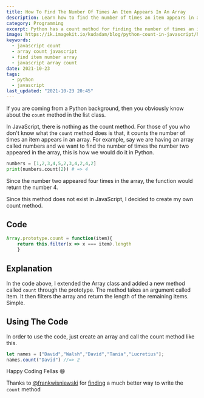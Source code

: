 ```yaml
---
title: How To Find The Number Of Times An Item Appears In An Array
description: Learn how to find the number of times an item appears in an array in JavaScript
category: Programming
excerpt: Python has a count method for finding the number of times an item appears in an array, learn how to do that in JavaScript since it does not have that method
image: https://ik.imagekit.io/kudadam/blog/python-count-in-javascript/hero.jpg
keywords:
  - javascript count	
  - array count javascript
  - find item number array
  - javascript array count
date: 2021-10-23
tags:
  - python
  - javascript
last_updated: "2021-10-23 20:45"
---
```


<p class="intro">
    If you are coming from a Python background, then you obviously know about the <code>count</code> method in the list class.
</p>

In JavaScript, there is nothing as the count method. For those of you who don't know what the `count` method does is that, it counts the number of times an item appears in an array. For example, say we are having an array	 called numbers and we want to find the number of times the number two appeared in the array, this is how we would do it in Python.

```python
numbers = [1,2,3,4,5,2,3,4,2,4,2]
print(numbers.count(2)) # => 4
```

Since the number two appeared four times in the array, the function would return the number 4.

 Since this method does not exist in JavaScript, I decided to create my own count method.

## Code

```javascript
Array.prototype.count = function(item){
	return this.filter(x => x === item).length
	}

```



## Explanation

In the code above, I extended the Array class and added a new method called `count` through the prototype. The method takes an argument called item. It then filters the array and return the length of the remaining items.
Simple.

## Using The Code

In order to use the code, just create an array and call the count method like this.

```javascript
let names = ["David","Walsh","David","Tania","Lucretius"];
names.count("David") //=> 2
```

Happy Coding Fellas :smile:

<div class="note">
	Thanks to <a href="https://dev.to/frankwisniewski">@frankwisniewski</a> for <a href="https://dev.to/frankwisniewski/comment/1j5oj">finding</a> a much better way to write the <code>count</code> method
</div>